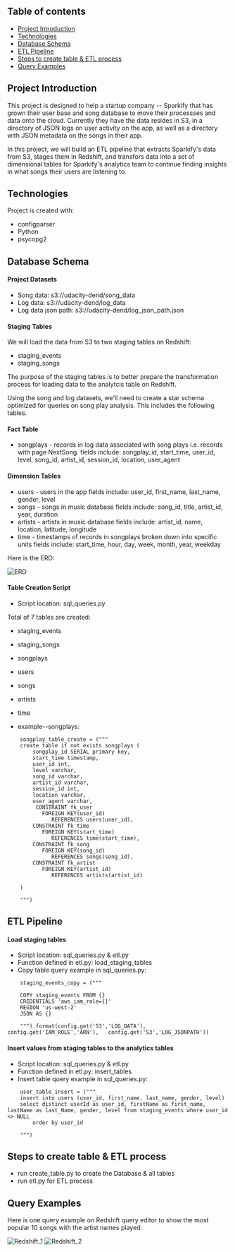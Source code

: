 ## Table of contents
* [Project Introduction](#project-intro)
* [Technologies](#technologies)
* [Database Schema](#dbschema)
* [ETL Pipeline](#etl)
* [Steps to create table & ETL process](steps)
* [Query Examples](qexamples)

## Project Introduction

This project is designed to help a startup company -- Sparkify that has grown their user base and song database to move their processses and data onto the cloud. Currently they have the data resides in S3, in a directory of JSON logs on user activity on the app, as well as a directory with JSON metadata on the songs in their app.

In this project, we will build an ETL pipeline that extracts Sparkify's data from S3, stages them in Redshift, and transfors data into a set of dimensional tables for Sparkify's analytics team to continue finding insights in what songs their users are listening to.


	
## Technologies
Project is created with:
* configparser
* Python
* psycopg2

	
## Database Schema

#### Project Datasets
* Song data: s3://udacity-dend/song_data
* Log data: s3://udacity-dend/log_data
* Log data json path: s3://udacity-dend/log_json_path.json


#### Staging Tables
We will load the data from S3 to two staging tables on Redshift:
* staging_events
* staging_songs

The purpose of the staging tables is to better prepare the transformation process for loading data to the analytcis table on Redshift.


Using the song and log datasets, we'll need to create a star schema optimized for queries on song play analysis. This includes the following tables.

#### Fact Table
* songplays - records in log data associated with song plays i.e. records with page NextSong.
   fields include: songplay_id, start_time, user_id, level, song_id, artist_id, session_id, location, user_agent

#### Dimension Tables
* users - users in the app
   fields include: user_id, first_name, last_name, gender, level
* songs - songs in music database
   fields include: song_id, title, artist_id, year, duration
* artists - artists in music database
   fields include: artist_id, name, location, latitude, longitude
* time - timestamps of records in songplays broken down into specific units
   fields include: start_time, hour, day, week, month, year, weekday

Here is the ERD:

![ERD](ERD.JPG)



#### Table Creation Script
* Script location: sql_queries.py

Total of 7 tables are created:
* staging_events
* staging_songs
* songplays
* users
* songs
* artists
* time


* example--songplays: 

```
    songplay_table_create = ("""
    create table if not exists songplays (
        songplay_id SERIAL primary key,
        start_time timestamp,
        user_id int,
        level varchar,
        song_id varchar,
        artist_id varchar, 
        session_id int,
        location varchar,
        user_agent varchar,
         CONSTRAINT fk_user
           FOREIGN KEY(user_id) 
              REFERENCES users(user_id),
        CONSTRAINT fk_time
           FOREIGN KEY(start_time) 
              REFERENCES time(start_time),
        CONSTRAINT fk_song
           FOREIGN KEY(song_id) 
              REFERENCES songs(song_id),
        CONSTRAINT fk_artist
           FOREIGN KEY(artist_id) 
              REFERENCES artists(artist_id)

    )

    """)
```

## ETL Pipeline

#### Load staging tables
* Script location: sql_queries.py & etl.py
* Function defined in etl.py: load_staging_tables
* Copy table query example in sql_queries.py:
```
    staging_events_copy = ("""

    COPY staging_events FROM {}
    CREDENTIALS 'aws_iam_role={}'
    REGION 'us-west-2'
    JSON AS {}

    """).format(config.get('S3','LOG_DATA'), config.get('IAM_ROLE','ARN'),   config.get('S3','LOG_JSONPATH'))
```


#### Insert values from staging tables to the analytics tables
* Script location: sql_queries.py & etl.py
* Function defined in etl.py: insert_tables
* Insert table query example in sql_queries.py:
```
    user_table_insert = ("""
    insert into users (user_id, first_name, last_name, gender, level) 
    select distinct userId as user_id, firstName as first_name, lastName as last_Name, gender, level from staging_events where user_id <> NULL
        order by user_id

    """)
```


## Steps to create table & ETL process

* run create_table.py to create the Database & all tables
* run etl.py for ETL process

## Query Examples

Here is one query example on Redshift query editor to show the most popular 10 songs with the artist names played:

![Redshift_1](Redshift_1.JPG)
![Redshift_2](Redshift_2.JPG)

